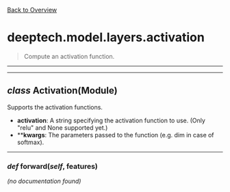 [Back to Overview](../../../README.md)



# deeptech.model.layers.activation

> Compute an activation function.


---
---
## *class* **Activation**(Module)

Supports the activation functions.

* **activation**: A string specifying the activation function to use. (Only "relu" and None supported yet.)
* ****kwargs**: The parameters passed to the function (e.g. dim in case of softmax).


---
### *def* **forward**(*self*, features)

*(no documentation found)*

